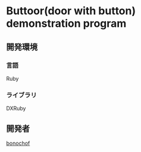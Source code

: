 # Buttoor(door with button) demonstration program

## 開発環境
### 言語
Ruby

### ライブラリ
DXRuby

## 開発者
[bonochof](https://github.com/bonochof)
